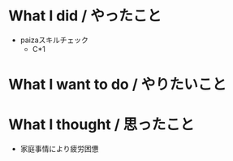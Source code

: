 # What I did / やったこと
- paizaスキルチェック
  - C\*1

# What I want to do / やりたいこと

# What I thought / 思ったこと
- 家庭事情により疲労困憊
